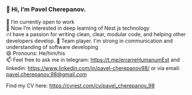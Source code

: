 ### 👋 Hi, I’m Pavel Cherepanov.  
 
🔭 I’m currently open to work  
👀 Now I’m interested in deep learning of Nest js technology  
🔥I have a passion for writing clean, clear, modular code, and helping other developers develop. 
🤝 Team player. I'm strong in communication and understanding of software developing  
😄 Pronouns: He/him/his  
📫 Feel free to ask me in telegram: https://t.me/errarreHumanumEst and linkedin: https://www.linkedin.com/in/pavel-cherepanov98/ or via email: pavel.cherepanov.98@gmail.com  
  
Find my CV here: https://cvrest.com/cv/pavel_cherepanov_98


